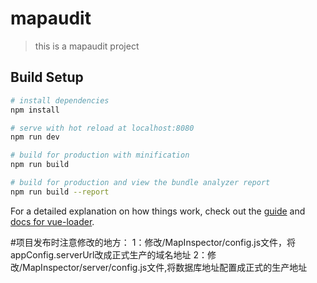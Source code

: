 # mapaudit

> this is a mapaudit project

## Build Setup

``` bash
# install dependencies
npm install

# serve with hot reload at localhost:8080
npm run dev

# build for production with minification
npm run build

# build for production and view the bundle analyzer report
npm run build --report
```

For a detailed explanation on how things work, check out the [guide](http://vuejs-templates.github.io/webpack/) and [docs for vue-loader](http://vuejs.github.io/vue-loader).

#项目发布时注意修改的地方：
  1：修改/MapInspector/config.js文件，将appConfig.serverUrl改成正式生产的域名地址
  2：修改/MapInspector/server/config.js文件,将数据库地址配置成正式的生产地址
